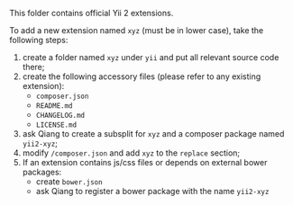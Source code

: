 This folder contains official Yii 2 extensions.

To add a new extension named `xyz` (must be in lower case), take the following steps:

1. create a folder named `xyz` under `yii` and put all relevant source code there;
2. create the following accessory files (please refer to any existing extension):
   * `composer.json`
   * `README.md`
   * `CHANGELOG.md`
   * `LICENSE.md`
3. ask Qiang to create a subsplit for `xyz` and a composer package named `yii2-xyz`;
4. modify `/composer.json` and add `xyz` to the `replace` section;
5. If an extension contains js/css files or depends on external bower packages:
   * create `bower.json`
   * ask Qiang to register a bower package with the name `yii2-xyz`
